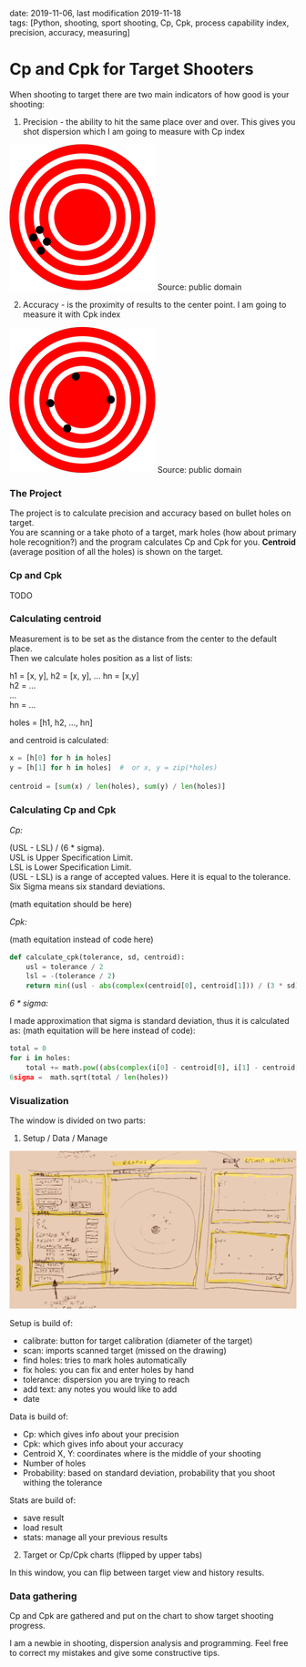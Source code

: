 date: 2019-11-06, last modification 2019-11-18  
tags: [Python, shooting, sport shooting, Cp, Cpk, process capability index, precision, accuracy, measuring]

# Cp and Cpk for Target Shooters

When shooting to target there are two main indicators of how good is your shooting:

1. Precision - the ability to hit the same place over and over. This gives you shot dispersion which I am going to measure with	 Cp index

![high precision](./img/highprecision.png)
Source: public domain

2. Accuracy - is the proximity of results to the center point. I am going to measure it with Cpk index

![high accuracy](./img/highaccuracy.png)
Source: public domain

### The Project

The project is to calculate precision and accuracy based on bullet holes on target.  
You are scanning or a take photo of a target, mark holes (how about primary hole recognition?) and the program calculates Cp and Cpk for you. **Centroid** (average position of all the holes) is shown on the target.

### Cp and Cpk

TODO

### Calculating centroid

Measurement is to be set as the distance from the center to the default place.  
Then we calculate holes position as a list of lists: 

h1 = [x, y], h2 = [x, y], ... hn = [x,y]  
h2 = ...  
...    
hn = ...  

holes = [h1, h2, ..., hn]

and centroid is calculated:

```python
x = [h[0] for h in holes]
y = [h[1] for h in holes]  #  or x, y = zip(*holes)

centroid = [sum(x) / len(holes), sum(y) / len(holes)]
```

### Calculating Cp and Cpk

*Cp:*

(USL - LSL) / (6 * sigma).  
USL is Upper Specification Limit.  
LSL is Lower Specification Limit.  
(USL - LSL) is a range of accepted values. Here it is equal to the tolerance.  
Six Sigma means six standard deviations.  

(math equitation should be here)

*Cpk:*

(math equitation instead of code here)

```python
def calculate_cpk(tolerance, sd, centroid):
    usl = tolerance / 2 
    lsl = -(tolerance / 2)
    return min((usl - abs(complex(centroid[0], centroid[1])) / (3 * sd), abs(complex(centroid[0], centroid[1])) - lsl / (3 * sd)))
```

*6 * sigma:*

I made approximation that sigma is standard deviation, thus it is calculated as:
(math equitation will be here instead of code): 

```python
total = 0
for i in holes:
	total += math.pow((abs(complex(i[0] - centroid[0], i[1] - centroid[1]))), 2)
6sigma =  math.sqrt(total / len(holes))
```	

### Visualization

The window is divided on two parts:

1. Setup / Data / Manage

![Program window](./img/window.png)

Setup is build of:

- calibrate: button for target calibration (diameter of the target)
- scan: imports scanned target (missed on the drawing)
- find holes: tries to mark holes automatically 
- fix holes: you can fix and enter holes by hand
- tolerance: dispersion you are trying to reach
- add text: any notes you would like to add
- date

Data is build of:

- Cp: which gives info about your precision
- Cpk: which gives info about your accuracy
- Centroid X, Y: coordinates where is the middle of your shooting
- Number of holes
- Probability: based on standard deviation, probability that you shoot withing the tolerance

Stats are build of:

- save result
- load result
- stats: manage all your previous results 

2. Target or Cp/Cpk charts (flipped by upper tabs)

In this window, you can flip between target view and history results.

### Data gathering

Cp and Cpk are gathered and put on the chart to show target shooting progress. 

I am a newbie in shooting, dispersion analysis and programming. Feel free to correct my mistakes and give some constructive tips.
